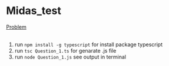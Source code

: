 # Midas_test

[Problem](https://drive.google.com/file/d/1bUMr8grcRN5_KNMYQsoBtya0X-Hg_e-6/view?fbclid=IwAR0tiJeVEgHvQNT2FiVuOuidqk9BQhKrjksD7snoKCecpW5NbPB7Z7cp3hY)<br/><br/>

1. run `npm install -g typescript` for install package typescript<br/>
2. run `tsc Question_1.ts` for genarate .js file<br/>
3. run `node Question_1.js` see output in terminal<br/>